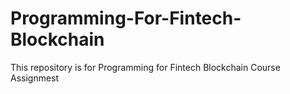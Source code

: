# Programming-For-Fintech-Blockchain
This repository is for Programming for Fintech Blockchain Course Assignmest